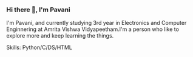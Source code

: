 ### Hi there 👋, I'm Pavani
I'm Pavani, and currently studying 3rd year in Electronics and Computer Enginnering at Amrita Vishwa Vidyapeetham.I'm a person who like to explore more and keep learning the things.

Skills: Python/C/DS/HTML

